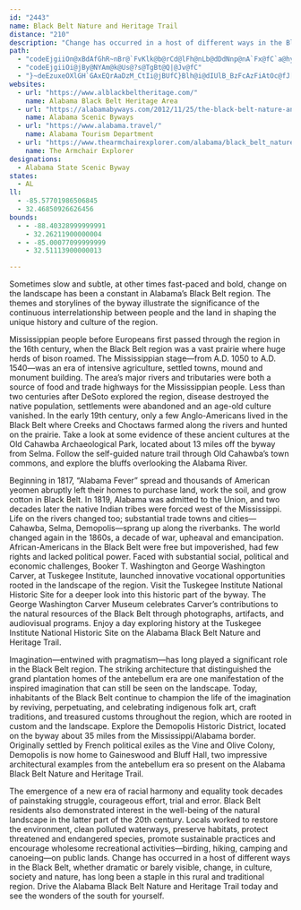 ```yaml
---
id: "2443"
name: Black Belt Nature and Heritage Trail
distance: "210"
description: "Change has occurred in a host of different ways in the Black Belt region of Alabama, but one way or another, whether dramatic or barely visible, change--in culture, society and nature--has long been a staple in this decidedly rural and outwardly traditional region."
path:
  - "codeEjgiiOn@xBdAfGhR~nBr@`FvKlk@b@rCd@lFh@nLb@dDdNnp@nA`Fx@fC`a@hy@fBlCrAzAtMdNnBfCfCfEhBxErAhFhCfOrDfQpLbr@x@`F|@`IdBtKpFtZjG~^~AbGj@dB~AfDp@bAdUzZjIvLpWn]tAvBbDnGdP|c@|O~ZvHvObGfK``@pf@pT|[xBzD~R~b@~B~FpAbElDhOdAlH|B`SvG~a@E^jAfJv@nIdAfHrRbx@lId\\lBfEhCbExt@jr@|CrDxBlD|BdFx@tB~Rrm@fEhNpIx[~ArIn@xEr@rI~@|SHLIxK[|FgAnMcCxSyDvWqIxb@_Mrk@yApIe@fE]|FKtKh@vL~@xIxBhKhBxFnBxE`CrExXdd@fBbD|CpHnArDdAvDzB~K~@tH`@`GRdFBzI_@hKs@jIiAnIaJfh@cBtKm@fGyCdc@u@lImD|YsAnIy@rDsA`FqBtGsRxe@aHxR{YpaAcJpYqD~LsV`~@mAxEy@hEuAnMm@hMqJrvD_@~ESrAg@jBt@l@Dj@k@dWCfDXrHb@fF`AdGnL|i@xAfGtDxL~DhKrDdIvHbNllBrpClDtG`BdERlAl@rAnAlFbRrdA~AfK^~DrBx[^xINje@XnGv@dGlPd`Af@hFTzKIlCYpCqLnd@YpBK`B?xCx@`QFhNeB|bBClJL|Id@nJr@dIzIbn@zB|Tn@bD|@tCpItSh@lBx@pELtAF~CSlFk@`E_@zA{Zt~@u@dCYnBSzFExK^`tAb@bEfEjRJz@kRfG{@^kBfBwB`GsE`OyD`KwDfIko@`sA}@xB{@lEYlHe@dROdc@Zdl@CdMPfi@xAzkCtAKb@_@tBsCfAe@hDs@rSsAbHqAbME|HbAvJ`Chr@b[lf@lUfNdGfFlCdMlFtZfNxBlArMrFx[nOz[vNhFdDlDdDlE|G|AdDjA~CfAlEx@lF`@rFNlFBzpC^~h@?bM^|z@B`TXfa@HhWc@d`Ah@d`Az@rfAO`KU~DmDd`@}@bKLd@o@tHqDp_@fDdAjKxFrR|KzBdAvAd@~W`G~IdAlDLvG[fEKp@Rf@d@nAnHb@lFJ`@TpNl@dRbB~[fKbeBxAtXlBlZ^lI`IbsAlIvjA\\lEx@hHpJlh@~@`GXfDZxGBrGiA~[IfDBfFVdEzFfe@j@~DlBdHpC`Gr]fj@n@lA`BdEnA`Fl@`FxBzd@~@fLrAhJxAvHvAhFja@tpAtNpc@hBdErRz_@xWvi@rBlFjO`c@|AlErCrKbArGh@pFZrFNxFRnW`@lnCg@ftArCnkADxIwDleACnFXlFnMj~@h@jF^lFNrFd@zoARfM|@rUh@dJhBdUzOpfB^lFl@|MNpFFpUp@lvD]fJk@fF}@fF{Z`sA_A`F_@xC[~Hb@|x@CnFMlFuP~rCi@bFy@`Fg\\|gBgF|YaEjSu@lCcApBeLtQqAlC}@zCe@~Bie@dtCyA|KYvAwH|m@y@xFg@lB{AtEsBdEgCrDc|@jiAmEhGaDzFuCpHyAtEqEfScJld@aBfJeAhJ_A`LYxFi@nP_BtcA]vFiA`HcF|QyCtMcAnF}B~Om[zrDs@dEyAfFe`@xeAsAhFo@vE}PxmDa@`E]~A_@xAqArDmAzBsBrC{[j]yb@df@c_BfuBmFfHcC`EmD`HwCrH_h@v|AqF|QyNzk@{@pCwBfFuBlDsDrEwEfEeGlD_DjAqEfA{t@nNmm@~Lwv@bOgIjBwDtAujAdk@uBTaLJ_vAf@?~BVxFD|r@OpHObDi@pGD`@wD`b@y@~NsD`eAK\\oOlkEgBnc@u@rVu@fPcNryDu@pQs@lHk@fEs@~D}Sr{@eBrH}AdI_AhG]tDe@dMHhNpLdlFL~Nn@|vBNzIb@lHt@fHbJni@|AjKx@nKN|G?xKU|Z?|PbBnqHD|s@ZdhCvAxdJ_@`JaAfHyWhsAoA~Gg@`Ek@tKeAfh@wG~cCm@rK_@rCe@jCwBbIqJnWsBrGeAbG_@rFMxJHh~AEpPDj@?pSbDneFHnm@Xp`@E~BSdAu@zBmA`CaNbTmEjHaBzDeArDiAfHuKb|AwJxxCMlAu@xFi@tB_CzNiBzHwArEwZvz@uAjEgAhE{A~Iq@nFc@fH_TruEi@tE_BfIoB~HmBxFuQ~f@sBhFiBpDyAlCmDtEa\\p^sChDqCbEiE|HsVvh@kMxXip@veBoWzr@mC`IcCbIyCrLqJjb@iExT{BdOsBnQiAvN{@pR}@h_@IbI?bd@Rxx@JpeAEtE_@jIi@vFo@jFaCrO[vDExBDfGXjEb@fD~AnHlG`W~BnL`Ffc@lCnYjJvx@^rDZfFjGveBNxGN|L?nNs@fgAuBjeBJxF\\fD`@rBhAdE`AtB|K`TZRxKtSfn@xmAfKpR~Ob\\`DzFfJhOnJzN|Z~f@Ff@nXrd@hCpFrBzEfC|H`B~FnHb[bCnJdf@dqBzc@noBzP~jA~Ohx@xDvSfh@piC\\lCj@nBNpBDdC[|H}@xH_@~BgArD{eA`qCgF`PuAtFqBfLq@`Gs@zIc@zL}DrxEBlAIlFe@lIs@rHsAbJia@ztBkN`u@_@fDS`GBjDNlD^fDl@fDdfAryEjKdd@jAnGv@zF\\pFJ`MHpz@GbGU`Go@vHuAhJkHnZ}AbIeAlIo@nLIdGcAdmED`GVbGdAjLlBzKpt@z~C|@pEzIt_@bBjKhB`U~@vQNxIXja@TtGRjChCdX|AvNxBrN`Ixe@x@xFpI|{@|Al\\hG``BlCn\\t@jLZzKjAtj@GxIOhDk@zFcAvFwGpY}CzNcE~PsArIyAzQgF`u@oBj\\iCjWqB`KwBtOeEvTo@rE_Idd@aBzIiAzEyAzEgBrEeSre@qC`IeDzLqGhX}BnIsBjJKlB?dAd@|D|BpFGfCk@zDhAdJ"
  - "codeEjgiiOi@jBy@NYAm@k@Us@?s@TgBt@Q|@Jv@fC"
  - "}~deEzuxeOXlGH`GAxEQrAaDzM_CtIi@jBUfC}Blh@i@dIUlB_BzFcAzFiAtOc@fJ[tNOnMJd@eAnp@VpDx@zFx@nCp@bDhJj]zBdKpA`I`AbHbK~aAlBvNhAxGr@tFh@`GTxF?fOCdOQrE}AlNsCtUm@lGk@`KiCrz@?pDXhFNpAnB|KnPbz@xPb|@lB|LdAjIhB|ShNdfBHlDY~HwIpt@gAtK_@tFU~K@nIfAp^^xHt@bIx@`GfWfmAhBzJ^hDTpFr@vh@XfFrPtfAbHva@lF|]XbGLnu@C`OHnG`@|Ex@rFnSl~@z@pFt@fIXvFTx`@R~KtAl[Lpj@JbJfJtyB\\dF^~CtAbJpHvb@hErb@fAtNn@zPNhQGzFk@zSuB~ZWnIAdDRnp@ZvTbB|u@DfNKbXFhEjC~r@TlJCl`@l@rm@b@|I~Bb^xEd}@nDts@lJ~gBt@fH|@hGjPb_AxM|}@nAxG~Pdw@n@rENjEOhDUbBmAhEoVtn@aFdN}ChGiBrEoC`JcCvMu@xCkZjdAwA`H_AxJo@zE}GjWmBzLub@z_Bi@fEShEb@xPChF_@~DcAnEyDdOeDpI}Jh`@yBfJuAhJo@~Cu~@xsDka@~aB_@l@iBxG"
websites:
  - url: "https://www.alblackbeltheritage.com/"
    name: Alabama Black Belt Heritage Area
  - url: "https://alabamabyways.com/2012/11/25/the-black-belt-nature-and-heritage-trail/"
    name: Alabama Scenic Byways
  - url: "https://www.alabama.travel/"
    name: Alabama Tourism Department
  - url: "https://www.thearmchairexplorer.com/alabama/black_belt_nature_trail.php"
    name: The Armchair Explorer
designations:
  - Alabama State Scenic Byway
states:
  - AL
ll:
  - -85.57701986506845
  - 32.46850926626456
bounds:
  - - -88.40328999999991
    - 32.26211900000004
  - - -85.00077099999999
    - 32.51113900000013

---
```


Sometimes slow and subtle, at other times fast-paced and bold, change on the landscape has been a constant in Alabama’s Black Belt region. The themes and storylines of the byway illustrate the significance of the continuous interrelationship between people and the land in shaping the unique history and culture of the region.

Mississippian people before Europeans first passed through the region in the 16th century, when the Black Belt region was a vast prairie where huge herds of bison roamed. The Mississippian stage—from A.D. 1050 to A.D. 1540—was an era of intensive agriculture, settled towns, mound and monument building. The area’s major rivers and tributaries were both a source of food and trade highways for the Mississippian people. Less than two centuries after DeSoto explored the region, disease destroyed the native population, settlements were abandoned and an age-old culture vanished. In the early 19th century, only a few Anglo-Americans lived in the Black Belt where Creeks and Choctaws farmed along the rivers and hunted on the prairie. Take a look at some evidence of these ancient cultures at the Old Cahawba Archaeological Park, located about 13 miles off the byway from Selma. Follow the self-guided nature trail through Old Cahawba’s town commons, and explore the bluffs overlooking the Alabama River.

Beginning in 1817, “Alabama Fever” spread and thousands of American yeomen abruptly left their homes to purchase land, work the soil, and grow cotton in Black Belt. In 1819, Alabama was admitted to the Union, and two decades later the native Indian tribes were forced west of the Mississippi. Life on the rivers changed too; substantial trade towns and cities—Cahawba, Selma, Demopolis—sprang up along the riverbanks. The world changed again in the 1860s, a decade of war, upheaval and emancipation. African-Americans in the Black Belt were free but impoverished, had few rights and lacked political power. Faced with substantial social, political and economic challenges, Booker T. Washington and George Washington Carver, at Tuskegee Institute, launched innovative vocational opportunities rooted in the landscape of the region. Visit the Tuskegee Institute National Historic Site for a deeper look into this historic part of the byway. The George Washington Carver Museum celebrates Carver’s contributions to the natural resources of the Black Belt through photographs, artifacts, and audiovisual programs. Enjoy a day exploring history at the Tuskegee Institute National Historic Site on the Alabama Black Belt Nature and Heritage Trail.

Imagination—entwined with pragmatism—has long played a significant role in the Black Belt region. The striking architecture that distinguished the grand plantation homes of the antebellum era are one manifestation of the inspired imagination that can still be seen on the landscape. Today, inhabitants of the Black Belt continue to champion the life of the imagination by reviving, perpetuating, and celebrating indigenous folk art, craft traditions, and treasured customs throughout the region, which are rooted in custom and the landscape.  Explore the Demopolis Historic District, located on the byway about 35 miles from the Mississippi/Alabama border. Originally settled by French political exiles as the Vine and Olive Colony, Demopolis is now home to Gaineswood and Bluff Hall, two impressive architectural examples from the antebellum era so present on the Alabama Black Belt Nature and Heritage Trail.

The emergence of a new era of racial harmony and equality took decades of painstaking struggle, courageous effort, trial and error. Black Belt residents also demonstrated interest in the well-being of the natural landscape in the latter part of the 20th century. Locals worked to restore the environment, clean polluted waterways, preserve habitats, protect threatened and endangered species, promote sustainable practices and encourage wholesome recreational activities—birding, hiking, camping and canoeing—on public lands. Change has occurred in a host of different ways in the Black Belt, whether dramatic or barely visible, change, in culture, society and nature, has long been a staple in this rural and traditional region. Drive the Alabama Black Belt Nature and Heritage Trail today and see the wonders of the south for yourself.
